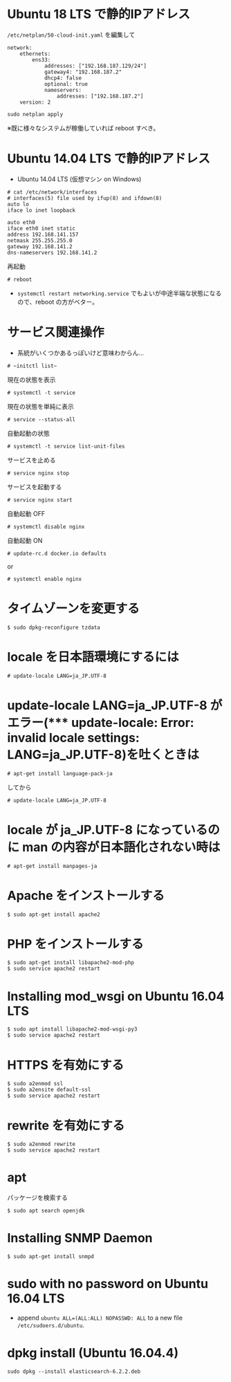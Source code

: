 # Ubuntu 18 LTS で静的IPアドレス

`/etc/netplan/50-cloud-init.yaml` を編集して

```
network:
    ethernets:
        ens33:
            addresses: ["192.168.187.129/24"]
            gateway4: "192.168.187.2"
            dhcp4: false
            optional: true
            nameservers:
                addresses: ["192.168.187.2"]
    version: 2
```

```
sudo netplan apply
```

※既に様々なシステムが稼働していれば reboot すべき。

# Ubuntu 14.04 LTS で静的IPアドレス

- Ubuntu 14.04 LTS (仮想マシン on Windows)

```
# cat /etc/network/interfaces
# interfaces(5) file used by ifup(8) and ifdown(8)
auto lo
iface lo inet loopback

auto eth0
iface eth0 inet static
address 192.168.141.157
netmask 255.255.255.0
gateway 192.168.141.2
dns-nameservers 192.168.141.2
```

再起動

```
# reboot 
```

- `systemctl restart networking.service` でもよいが中途半端な状態になるので、reboot の方がベター。


















# サービス関連操作

- 系統がいくつかあるっぽいけど意味わからん...

```
# ~initctl list~
```

現在の状態を表示

```
# systemctl -t service
```

現在の状態を単純に表示

```
# service --status-all
```

自動起動の状態

```
# systemctl -t service list-unit-files
```

サービスを止める

```
# service nginx stop
```

サービスを起動する

```
# service nginx start
```

自動起動 OFF

```
# systemctl disable nginx
```

自動起動 ON

```
# update-rc.d docker.io defaults
```
or

```
# systemctl enable nginx
```





















# タイムゾーンを変更する

```
$ sudo dpkg-reconfigure tzdata
```


















# locale を日本語環境にするには ######################

```
# update-locale LANG=ja_JP.UTF-8
```












# update-locale LANG=ja_JP.UTF-8 がエラー(*** update-locale: Error: invalid locale settings:  LANG=ja_JP.UTF-8)を吐くときは ######################

```
# apt-get install language-pack-ja
```

してから

```
# update-locale LANG=ja_JP.UTF-8
```





# locale が ja_JP.UTF-8 になっているのに man の内容が日本語化されない時は ######################

```
# apt-get install manpages-ja
```



# Apache をインストールする ######################

```
$ sudo apt-get install apache2
```

# PHP をインストールする ######################

```
$ sudo apt-get install libapache2-mod-php
$ sudo service apache2 restart
```

# Installing mod_wsgi on Ubuntu 16.04 LTS ######################

```
$ sudo apt install libapache2-mod-wsgi-py3
$ sudo service apache2 restart
```

# HTTPS を有効にする ######################

```
$ sudo a2enmod ssl
$ sudo a2ensite default-ssl
$ sudo service apache2 restart
```

# rewrite を有効にする ######################

```
$ sudo a2enmod rewrite
$ sudo service apache2 restart
```

# apt ######################

パッケージを検索する

```
$ sudo apt search openjdk
```


# Installing SNMP Daemon

```
$ sudo apt-get install snmpd
```

# sudo with no password on Ubuntu 16.04 LTS

- append `ubuntu ALL=(ALL:ALL) NOPASSWD: ALL` to a new file `/etc/sudoers.d/ubuntu`.


# dpkg install (Ubuntu 16.04.4)

```
sudo dpkg --install elasticsearch-6.2.2.deb
```

